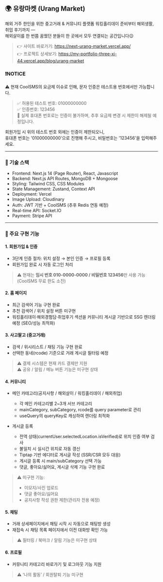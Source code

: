 ## 🌍 유랑마켓 (Urang Market)
해외 거주 한인을 위한 중고거래 & 커뮤니티 플랫폼
워킹홀리데이 준비부터 해외생활, 취업 후기까지 —</br> 해외살이를 한 번쯤 꿈꿨던 분들이 한 곳에서 모두 연결되는 공간입니다😉
> 👉 사이트 바로가기: https://next-urang-market.vercel.app/</br>
> 👉 프로젝트 상세보기: https://my-portfolio-three-xi-44.vercel.app/blog/urang-market</br>


### ❗NOTICE️
⚠️ 현재 CoolSMS의 요금제 이슈로 인해, 문자 인증은 테스트용 번호에서만 가능합니다.</br>
  > ✅ 허용된 테스트 번호: 01000000000</br>
  > ✅ 인증번호: 123456</br>
  > 🚫 실제 휴대폰 번호로는 인증이 불가하며, 추후 요금제 변경 시 제한이 해제될 예정입니다.</br>
  
  회원가입 시 위의 테스트 번호 외에는 인증이 제한되오니,</br>
  휴대폰 번호는 '01000000000'으로 진행해 주시고, 비밀번호는 '123456'을 입력해주세요.</br>

---

### 🧭 기술 스택
  - Frontend: Next.js 14 (Page Router), React, Javascript
  - Backend: Next.js API Routes, MongoDB + Mongoose
  - Styling: Tailwind CSS, CSS Modules
  - State Management: Zustand, Context API
  - Deployment: Vercel
  - Image Upload: Cloudinary
  - Auth: JWT 기반 + CoolSMS (추후 Redis 연동 예정)
  - Real-time API: Socket.IO
  - Payment: Stripe API
  
---

### 🚀 주요 구현 기능
#### 1. 회원가입 & 인증
- 3단계 인증 절차: 위치 설정 → 본인 인증 → 프로필 등록  
- 회원가입 완료 시 자동 로그인 처리</br>
> ⚠️ 현재는 **임시 번호 010-0000-0000 / 비밀번호 123456**만 사용 가능 (CoolSMS 무료 한도 소진)  

#### 2. 홈 페이지
- 최근 검색어 기능 구현 완료
- 추천 검색어 / 위치 설정 버튼 미구현
- 워킹홀리데이·해외경험담·취업후기 섹션을 커뮤니티 게시글 기반으로 SSG 렌더링 예정 (SEO/성능 최적화)

#### 3. 사고팔고 (중고거래)
- 검색 / 위시리스트 / 채팅 기능 구현 완료
- 선택한 동네(rcode) 기준으로 거래 게시글 필터링 예정</br>
> ⚠️ 결제 시스템은 현재 카드 결제만 지원</br>
> ⚠️ 공유 / 알림 / 메뉴 버튼 기능은 미구현 상태

#### 4. 커뮤니티
- 메인 카테고리(공지사항 / 해외살이 / 워킹홀리데이 / 해외취업)
   - 각 메인 카테고리별 2~3개 서브 카테고리
   - mainCategory, subCategory, rcode를 query parameter로 관리
   - useQuery의 queryKey로 캐싱하여 렌더링 최적화

- 게시글 등록
   - 전역 상태(currentUser.selectedLocation.isVerified)로 위치 인증 여부 검사
   - 불일치 시 실시간 위치로 자동 갱신
   - Tiptap 기반 에디터로 게시글 작성 (SSR/CSR 모두 대응)
   - 게시글 등록 시 main/subCategory 선택 가능
   - 댓글, 좋아요/싫어요, 게시글 삭제 기능 구현 완료

> ⚠️ 미구현 기능:
>   - 이모지/사진 업로드
>   - 댓글 좋아요/싫어요
>   - 공지사항 작성 권한 제한(관리자 전용 예정)

#### 5. 채팅
- 거래 상세페이지에서 채팅 시작 시 자동으로 채팅방 생성
- 재접속 시 채팅 목록 페이지에서 이전 대화방 확인 가능</br>
> ⚠️ 필터링 / 북마크 / 알림 기능은 미구현 상태

#### 6. 프로필
- 커뮤니티 카테고리 바로가기 및 로그아웃 기능 지원</br>
> ⚠️ ‘나의 활동’ / 회원탈퇴 기능 미구현
